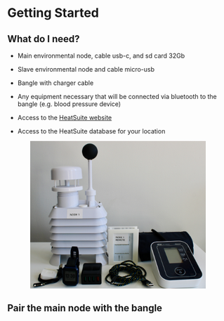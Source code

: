 # Getting Started

## What do I need?

-   Main environmental node, cable usb-c, and sd card 32Gb

-   Slave environmental node and cable micro-usb

-   Bangle with charger cable

-   Any equipment necessary that will be connected via bluetooth to the bangle (e.g. blood pressure device)

-   Access to the [HeatSuite website](https://mtl2024.heatsuite.ca/dashboard.php)

-   Access to the HeatSuite database for your location

<div style="text-align: center;">
<img src="img/heat_suite_equipment.jpg" alt="HeatSuite Equipment" width="400">
</div>


## Pair the main node with the bangle
